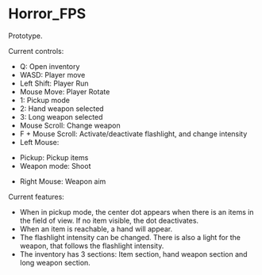 # Horror_FPS

Prototype.

Current controls:

- Q: Open inventory
- WASD: Player move
- Left Shift: Player Run
- Mouse Move: Player Rotate
- 1: Pickup mode
- 2: Hand weapon selected
- 3: Long weapon selected
- Mouse Scroll: Change weapon
- F + Mouse Scroll: Activate/deactivate flashlight, and change intensity
- Left Mouse:
* Pickup: Pickup items
* Weapon mode: Shoot
- Right Mouse: Weapon aim

Current features:

- When in pickup mode, the center dot appears when there is an items in the field of view.
  If no item visible, the dot deactivates.
- When an item is reachable, a hand will appear.
- The flashlight intensity can be changed. There is also a light for the weapon, that follows the flashlight intensity.
- The inventory has 3 sections: Item section, hand weapon section and long weapon section.

 
